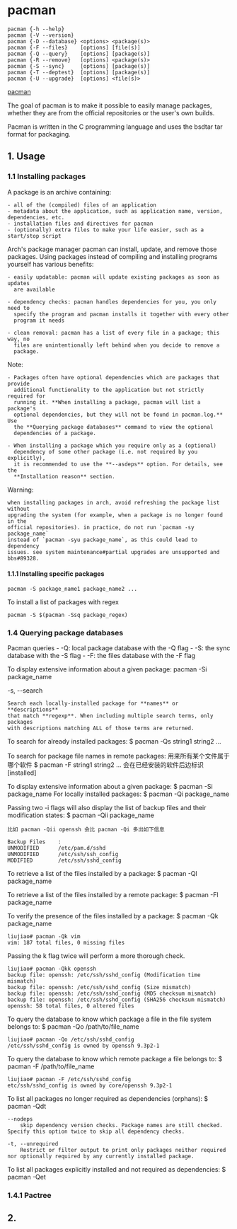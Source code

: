 # pacman

    pacman {-h --help}
    pacman {-V --version}
    pacman {-D --database} <options> <package(s)>
    pacman {-F --files}    [options] [file(s)]
    pacman {-Q --query}    [options] [package(s)]
    pacman {-R --remove}   [options] <package(s)>
    pacman {-S --sync}     [options] [package(s)]
    pacman {-T --deptest}  [options] [package(s)]
    pacman {-U --upgrade}  [options] <file(s)>


[pacman](https://wiki.archlinux.org/title/Pacman)

The goal of pacman is to make it possible to easily manage packages, whether
they are from the official repositories or the user's own builds.

Pacman is written in the C programming language and uses the bsdtar tar format
for packaging.

## 1. Usage

### 1.1 Installing packages

A package is an archive containing:

    - all of the (compiled) files of an application
    - metadata about the application, such as application name, version, dependencies, etc.
    - installation files and directives for pacman
    - (optionally) extra files to make your life easier, such as a start/stop script

Arch's package manager pacman can install, update, and remove those packages.
Using packages instead of compiling and installing programs yourself has
various benefits:

    - easily updatable: pacman will update existing packages as soon as updates
      are available

    - dependency checks: pacman handles dependencies for you, you only need to
      specify the program and pacman installs it together with every other
      program it needs

    - clean removal: pacman has a list of every file in a package; this way, no
      files are unintentionally left behind when you decide to remove a
      package.

Note:

    - Packages often have optional dependencies which are packages that provide
      additional functionality to the application but not strictly required for
      running it. **When installing a package, pacman will list a package's
      optional dependencies, but they will not be found in pacman.log.** Use
      the **Querying package databases** command to view the optional
      dependencies of a package.

    - When installing a package which you require only as a (optional)
      dependency of some other package (i.e. not required by you explicitly),
      it is recommended to use the **--asdeps** option. For details, see the
      **Installation reason** section.


Warning:

    when installing packages in arch, avoid refreshing the package list without
    upgrading the system (for example, when a package is no longer found in the
    official repositories). in practice, do not run `pacman -sy package_name`
    instead of `pacman -syu package_name`, as this could lead to dependency
    issues. see system maintenance#partial upgrades are unsupported and
    bbs#89328.

#### 1.1.1 Installing specific packages

    pacman -S package_name1 package_name2 ...

To install a list of packages with regex

    pacman -S $(pacman -Ssq package_regex)

#### 


### 1.4 Querying package databases

Pacman queries
    - -Q: local package database with the -Q flag
    - -S: the sync database with the -S flag
    - -F: the files database with the -F flag

To display extensive information about a given package:
    pacman -Si package_name


-s, --search <regexp>

    Search each locally-installed package for **names** or **descriptions**
    that match **regexp**. When including multiple search terms, only packages
    with descriptions matching ALL of those terms are returned.


To search for already installed packages:
    $ pacman -Qs string1 string2 ...

To search for package file names in remote packages:
    用来所有某个文件属于哪个软件
    $ pacman -F string1 string2 ...
    会在已经安装的软件后边标识 [installed]

To display extensive information about a given package:
    $ pacman -Si package_name
For locally installed packages:
    $ pacman -Qi package_name

Passing two -i flags will also display the list of backup files and their modification states:
    $ pacman -Qii package_name

    比如 pacman -Qii openssh 会比 pacman -Qi 多出如下信息

    Backup Files    :
    UNMODIFIED      /etc/pam.d/sshd
    UNMODIFIED      /etc/ssh/ssh_config
    MODIFIED        /etc/ssh/sshd_config

To retrieve a list of the files installed by a package:
    $ pacman -Ql package_name

To retrieve a list of the files installed by a remote package:
    $ pacman -Fl package_name

To verify the presence of the files installed by a package:
    $ pacman -Qk package_name

    liujiao# pacman -Qk vim
    vim: 187 total files, 0 missing files

Passing the k flag twice will perform a more thorough check.

    liujiao# pacman -Qkk openssh
    backup file: openssh: /etc/ssh/sshd_config (Modification time mismatch)
    backup file: openssh: /etc/ssh/sshd_config (Size mismatch)
    backup file: openssh: /etc/ssh/sshd_config (MD5 checksum mismatch)
    backup file: openssh: /etc/ssh/sshd_config (SHA256 checksum mismatch)
    openssh: 58 total files, 0 altered files


To query the database to know which package a file in the file system belongs to:
    $ pacman -Qo /path/to/file_name

    liujiao# pacman -Qo /etc/ssh/sshd_config
    /etc/ssh/sshd_config is owned by openssh 9.3p2-1


To query the database to know which remote package a file belongs to:
    $ pacman -F /path/to/file_name

    liujiao# pacman -F /etc/ssh/sshd_config
    etc/ssh/sshd_config is owned by core/openssh 9.3p2-1


To list all packages no longer required as dependencies (orphans):
    $ pacman -Qdt

    --nodeps
        skip dependency version checks. Package names are still checked. Specify this option twice to skip all dependency checks.

    -t, --unrequired
        Restrict or filter output to print only packages neither required nor optionally required by any currently installed package. 

To list all packages explicitly installed and not required as dependencies:
    $ pacman -Qet

### 1.4.1 Pactree



## 2.
